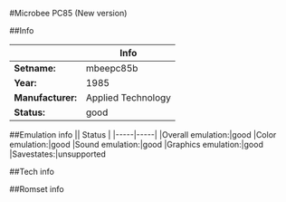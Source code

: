 #Microbee PC85 (New version)

##Info

||Info|
|-----|-----|
|**Setname:**|mbeepc85b
|**Year:**|1985
|**Manufacturer:**|Applied Technology
|**Status:**|good

##Emulation info
|| Status |
|-----|-----|
|Overall emulation:|good
|Color emulation:|good
|Sound emulation:|good
|Graphics emulation:|good
|Savestates:|unsupported

##Tech info

##Romset info

<!--- START OF EDITED COMMENT DO NOT TOUCH TEXT ABOVE-->

